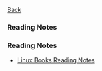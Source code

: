 [Back](../index.md)

### Reading Notes

### Reading Notes

- [Linux Books Reading Notes](linux/index.md)